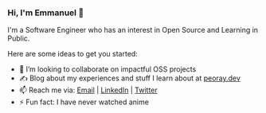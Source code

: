 ### Hi, I'm Emmanuel 👋

I'm a Software Engineer who has an interest in Open Source and Learning in Public.


<!-- I’ve been doing software development for over 4 years and enjoy working with technologies such as Javascript, Vue, Node, MongoDB, TailwindCSS, etc. -->

<!--
Besides programming and writing, I enjoy watching football and movies, playing chess when I can, hanging out with friends and family, reading books, and doing my best to learn Guitar.
-->

<!--
**peoray/peoray** is a ✨ _special_ ✨ repository because its `README.md` (this file) appears on your GitHub profile.
-->

Here are some ideas to get you started:

<!-- - 🔭 I’m currently working on ... -->
<!-- - 🌱 I’m currently learning ... -->
<!-- - 🤔 I’m looking for help with ... -->

- 👯 I’m looking to collaborate on impactful OSS projects
- :writing_hand: Blog about my experiences and stuff I learn about at [peoray.dev](https://peoray.dev)
- 📫 Reach me via: [Email](mailto:emmanuelrayymond@gmail.com) | [LinkedIn](https://www.linkedin.com/in/peoray/) | [Twitter](https://twitter.com/peoray_)
- ⚡ Fun fact: I have never watched anime
<!-- - 💬 Ping me about Vue, Nuxt, Vue Chakra UI -->

